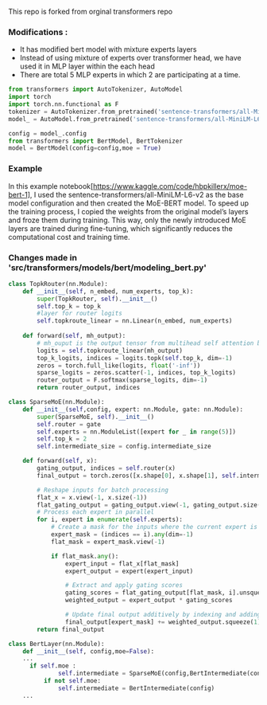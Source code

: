This repo is forked from orginal transformers repo
### Modifications :
- It has modified bert model with mixture experts layers
- Instead of using mixture of experts over transformer head, we have used it in MLP layer within the each head
- There are total 5 MLP experts in which 2 are participating at a time. 


```python
from transformers import AutoTokenizer, AutoModel
import torch
import torch.nn.functional as F
tokenizer = AutoTokenizer.from_pretrained('sentence-transformers/all-MiniLM-L6-v2')
model_ = AutoModel.from_pretrained('sentence-transformers/all-MiniLM-L6-v2')

config = model_.config
from transformers import BertModel, BertTokenizer
model = BertModel(config=config,moe = True)
```
### Example 
In this example notebook[https://www.kaggle.com/code/hbpkillerx/moe-bert-1], I used the sentence-transformers/all-MiniLM-L6-v2 as the base model configuration and then created the MoE-BERT model. To speed up the training process, I copied the weights from the original model’s layers and froze them during training. This way, only the newly introduced MoE layers are trained during fine-tuning, which significantly reduces the computational cost and training time.

### Changes made in 'src/transformers/models/bert/modeling_bert.py'


```python
class TopkRouter(nn.Module):
    def __init__(self, n_embed, num_experts, top_k):
        super(TopkRouter, self).__init__()
        self.top_k = top_k
        #layer for router logits
        self.topkroute_linear = nn.Linear(n_embed, num_experts)
    
    def forward(self, mh_output):
        # mh_ouput is the output tensor from multihead self attention block
        logits = self.topkroute_linear(mh_output)
        top_k_logits, indices = logits.topk(self.top_k, dim=-1)
        zeros = torch.full_like(logits, float('-inf'))
        sparse_logits = zeros.scatter(-1, indices, top_k_logits)
        router_output = F.softmax(sparse_logits, dim=-1)
        return router_output, indices

class SparseMoE(nn.Module):
    def __init__(self,config, expert: nn.Module, gate: nn.Module):
        super(SparseMoE, self).__init__()
        self.router = gate
        self.experts = nn.ModuleList([expert for _ in range(5)])
        self.top_k = 2
        self.intermediate_size = config.intermediate_size

    def forward(self, x):
        gating_output, indices = self.router(x)
        final_output = torch.zeros([x.shape[0], x.shape[1], self.intermediate_size]).to(x.device)

        # Reshape inputs for batch processing
        flat_x = x.view(-1, x.size(-1))
        flat_gating_output = gating_output.view(-1, gating_output.size(-1))
        # Process each expert in parallel
        for i, expert in enumerate(self.experts):
            # Create a mask for the inputs where the current expert is in top-k
            expert_mask = (indices == i).any(dim=-1)
            flat_mask = expert_mask.view(-1)

            if flat_mask.any():
                expert_input = flat_x[flat_mask]
                expert_output = expert(expert_input)

                # Extract and apply gating scores
                gating_scores = flat_gating_output[flat_mask, i].unsqueeze(1)
                weighted_output = expert_output * gating_scores

                # Update final output additively by indexing and adding
                final_output[expert_mask] += weighted_output.squeeze(1)
        return final_output

class BertLayer(nn.Module):
    def __init__(self, config,moe=False):
    ...
      if self.moe :
              self.intermediate = SparseMoE(config,BertIntermediate(config), TopkRouter(config.hidden_size,5, 2))
          if not self.moe:
              self.intermediate = BertIntermediate(config)
    ...
```
